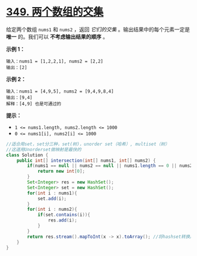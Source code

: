 # [349. 两个数组的交集](https://leetcode.cn/problems/intersection-of-two-arrays/)

给定两个数组 `nums1` 和 `nums2` ，返回 *它们的交集* 。输出结果中的每个元素一定是 **唯一** 的。我们可以 **不考虑输出结果的顺序** 。

 

**示例 1：**

```
输入：nums1 = [1,2,2,1], nums2 = [2,2]
输出：[2]
```

**示例 2：**

```
输入：nums1 = [4,9,5], nums2 = [9,4,9,8,4]
输出：[9,4]
解释：[4,9] 也是可通过的
```

 

**提示：**

- `1 <= nums1.length, nums2.length <= 1000`
- `0 <= nums1[i], nums2[i] <= 1000`



```java
//适合用set，set分三种，set(树)，unorder set（哈希）, multiset（树）
//这道用Unorderset做映射是最快的
class Solution {
    public int[] intersection(int[] nums1, int[] nums2) {
        if(nums1 == null || nums2 == null || nums1.length == 0 || nums2.length == 0){
            return new int[0];
        }
        Set<Integer> res = new HashSet();
        Set<Integer> set = new HashSet();
        for(int i : nums1){
            set.add(i);
        }
        for(int i : nums2){
            if(set.contains(i)){
                res.add(i);
            }
        }
        return res.stream().mapToInt(x -> x).toArray(); //将hashset转换成Int[]
    }
}
```

